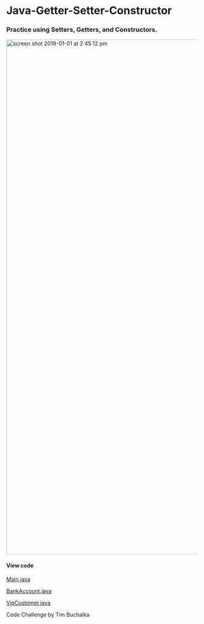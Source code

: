 # Java-Getter-Setter-Constructor

### Practice using Setters, Getters, and Constructors.

<img width="1354" alt="screen shot 2019-01-01 at 2 45 12 pm" src="https://user-images.githubusercontent.com/29379185/50575904-be648f80-0dd4-11e9-9ad6-a9c327f57635.png">


#### View code
[Main.java](https://github.com/TylerAStephens/Java-Getter-Setter-Constructor/blob/master/Constructors/src/com/TylerStephens/Main.java)

[BankAccount.java](https://github.com/TylerAStephens/Java-Getter-Setter-Constructor/blob/master/Constructors/src/com/TylerStephens/BankAccount.java)

[VipCustomer.java](https://github.com/TylerAStephens/Java-Getter-Setter-Constructor/blob/master/Constructors/src/com/TylerStephens/VipCustomer.java)

Code Challenge by Tim Buchalka
